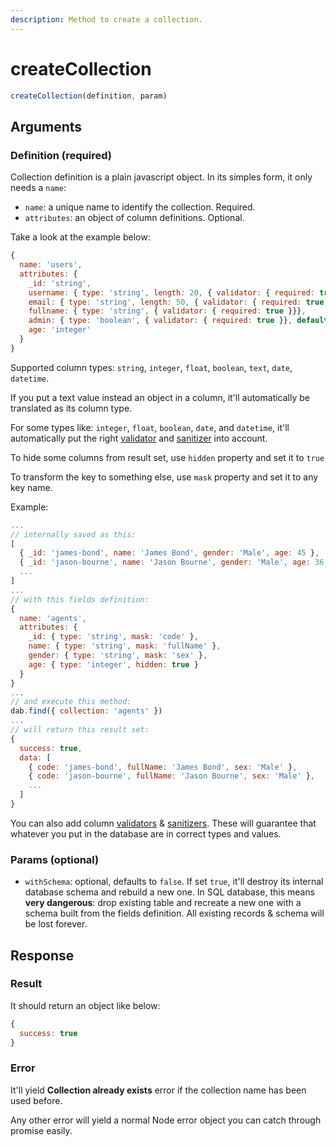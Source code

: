 ```yaml
---
description: Method to create a collection.
---
```


# createCollection

```javascript
createCollection(definition, param)
```

## Arguments

### Definition \(required\)

Collection definition is a plain javascript object. In its simples form, it only needs a `name`:

* `name`: a unique name to identify the collection. Required.
* `attributes`: an object of column definitions. Optional.

Take a look at the example below:

```javascript
{
  name: 'users',
  attributes: {
    _id: 'string',
    username: { type: 'string', length: 20, { validator: { required: true }}},
    email: { type: 'string', length: 50, { validator: { required: true, isEmail: true }}},
    fullname: { type: 'string', { validator: { required: true }}},
    admin: { type: 'boolean', { validator: { required: true }}, default: false },
    age: 'integer'
  }
}
```

Supported column types: `string`, `integer`, `float`, `boolean`, `text`, `date`, `datetime`.

If you put a text value instead an object in a column, it'll automatically be translated as its column type.

For some types like: `integer`, `float`, `boolean`, `date`, and `datetime`, it'll automatically put the right [validator](../../features/validator.md) and [sanitizer](../../features/sanitizer.md) into account.

To hide some columns from result set, use `hidden` property and set it to `true`

To transform the key to something else, use `mask` property and set it to any key name.

Example:

```javascript
...
// internally saved as this:
[
  { _id: 'james-bond', name: 'James Bond', gender: 'Male', age: 45 },
  { _id: 'jason-bourne', name: 'Jason Bourne', gender: 'Male', age: 36 },
  ...
]
...
// with this fields definition:
{
  name: 'agents',
  attributes: {
    _id: { type: 'string', mask: 'code' },
    name: { type: 'string', mask: 'fullName' },
    gender: { type: 'string', mask: 'sex' },
    age: { type: 'integer', hidden: true }
  }
}
...
// and execute this method:
dab.find({ collection: 'agents' })
...
// will return this result set:
{
  success: true,
  data: [
    { code: 'james-bond', fullName: 'James Bond', sex: 'Male' },
    { code: 'jason-bourne', fullName: 'Jason Bourne', sex: 'Male' },
    ...
  ]
}
```

You can also add column [validators](https://github.com/rappopo/books.dab/tree/a7385934c5a25d9345372dc318a6f1a90953e1f1/dab/feature/validator/README.md) & [sanitizers](https://github.com/rappopo/books.dab/tree/a7385934c5a25d9345372dc318a6f1a90953e1f1/dab/feature/sanitizer/README.md). These will guarantee that whatever you put in the database are in correct types and values.

### Params \(optional\)

* `withSchema`: optional, defaults to `false`. If set `true`, it'll destroy its internal database schema and rebuild a new one. In SQL database, this means **very dangerous**: drop existing table and recreate a new one with a schema built from the fields definition. All existing records & schema will be lost forever.

## Response

### Result

It should return an object like below:

```javascript
{
  success: true
}
```

### Error

It'll yield **Collection already exists** error if the collection name has been used before.

Any other error will yield a normal Node error object you can catch through promise easily.

